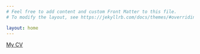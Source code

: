 ```yaml
---
# Feel free to add content and custom Front Matter to this file.
# To modify the layout, see https://jekyllrb.com/docs/themes/#overriding-theme-defaults

layout: home
---
```


[My CV](https://github.com/mikel-egana-aranguren/cv/raw/master/mikel_egana_aranguren_cv.pdf)
